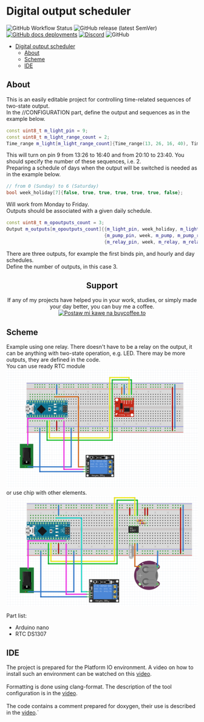# Digital output scheduler

![GitHub Workflow Status](https://img.shields.io/github/actions/workflow/status/InzynierDomu/Digital_output_scheduler/main.yml?logo=github&style=flat-square)
![GitHub release (latest SemVer)](https://img.shields.io/github/v/release/InzynierDomu/Digital_output_scheduler?style=flat-square)
<a href="https://inzynierdomu.github.io/Digital_output_scheduler/">![GitHub docs deployments](https://img.shields.io/github/deployments/InzynierDomu/Digital_output_scheduler/github-pages?label=docs&logo=BookStack&logoColor=white&style=flat-square)</a>
<a href="https://discord.gg/KmW6mHdg">![Discord](https://img.shields.io/discord/815929748882587688?logo=discord&logoColor=green&style=flat-square)</a>
![GitHub](https://img.shields.io/github/license/InzynierDomu/Digital_output_scheduler?style=flat-square)

- [Digital output scheduler](#digital-output-scheduler)
  - [About](#about)
  - [Scheme](#scheme)
  - [IDE](#ide)

## About
This is an easily editable project for controlling time-related sequences of two-state output.<br>
In the //CONFIGURATION part, define the output and sequences as in the example below.
```cpp
const uint8_t m_light_pin = 9;
const uint8_t m_light_range_count = 2;
Time_range m_light[m_light_range_count]{Time_range(13, 26, 16, 40), Time_range(20, 10, 23, 40)};
```
This will turn on pin 9 from 13:26 to 16:40 and from 20:10 to 23:40. You should specify the number of these sequences, i.e. 2.<br>
Preparing a schedule of days when the output will be switched is needed as in the example below.
```cpp
// from 0 (Sunday) to 6 (Saturday)
bool week_holiday[7]{false, true, true, true, true, true, false};
```
Will work from Monday to Friday.<br>
Outputs should be associated with a given daily schedule.
```cpp
const uint8_t m_opoutputs_count = 3;
Output m_outputs[m_opoutputs_count]{{m_light_pin, week_holiday, m_light, m_light_range_count},
                                    {m_pump_pin, week, m_pump, m_pump_range_count},
                                    {m_relay_pin, week, m_relay, m_relay_range_count}};
```
There are three outputs, for example the first binds pin, and hourly and day schedules.<br>
Define the number of outputs, in this case 3.

<div align="center">
<h2>Support</h2>

<p>If any of my projects have helped you in your work, studies, or simply made your day better, you can buy me a coffee. <a href="https://buycoffee.to/inzynier-domu" target="_blank"><img src="https://buycoffee.to/img/share-button-primary.png" style="width: 195px; height: 51px" alt="Postaw mi kawę na buycoffee.to"></a></p>
</div>

## Scheme
Example using one relay. There doesn't have to be a relay on the output, it can be anything with two-state operation, e.g. LED. There may be more outputs, they are defined in the code.
<br>
You can use ready RTC module
![alt text](https://github.com/InzynierDomu/rtc_relay/blob/main/schem_2.PNG)
<br>
or use chip with other elements.
![alt text](https://github.com/InzynierDomu/rtc_relay/blob/main/schem_1.PNG)

Part list:
- Arduino nano
- RTC DS1307

## IDE

The project is prepared for the Platform IO environment. A video on how to install such an environment can be watched on this [video](https://youtu.be/Em9NuebT2Kc).
<br><br>
Formatting is done using clang-format. The description of the tool configuration is in the [video](https://youtu.be/xxuaOG0WjIE).
<br><br>
The code contains a comment prepared for doxygen, their use is described in the [video](https://youtu.be/1YKJtrCsPD4).`
